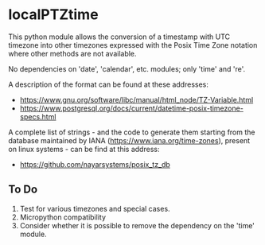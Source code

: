 # localPTZtime

This python module allows the conversion of a timestamp with UTC timezone into other timezones expressed with the Posix Time Zone notation where other methods are not available.

No dependencies on 'date', 'calendar', etc. modules; only 'time' and 're'.

A description of the format can be found at these addresses:
* https://www.gnu.org/software/libc/manual/html_node/TZ-Variable.html
* https://www.postgresql.org/docs/current/datetime-posix-timezone-specs.html

A complete list of strings - and the code to generate them starting from the database maintained by IANA (https://www.iana.org/time-zones), present on linux systems - can be find at this address:
* https://github.com/nayarsystems/posix_tz_db

## To Do

1. Test for various timezones and special cases.
2. Micropython compatibility
3. Consider whether it is possible to remove the dependency on the 'time' module.